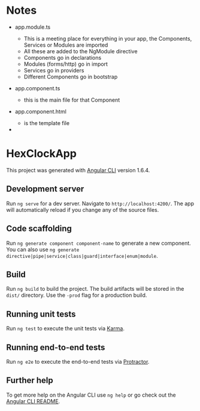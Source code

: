 # Notes

  - app.module.ts
    - This is a meeting place for everything in your app, the Components, Services or Modules are imported
    - All these are added to the NgModule directive
    - Components go in declarations
    - Modules (forms/http) go in import
    - Services go in providers
    - Different Components go in bootstrap

  - app.component.ts
    - this is the main file for that Component

  - app.component.html
    - is the template file

  - 


# HexClockApp

This project was generated with [Angular CLI](https://github.com/angular/angular-cli) version 1.6.4.

## Development server

Run `ng serve` for a dev server. Navigate to `http://localhost:4200/`. The app will automatically reload if you change any of the source files.

## Code scaffolding

Run `ng generate component component-name` to generate a new component. You can also use `ng generate directive|pipe|service|class|guard|interface|enum|module`.

## Build

Run `ng build` to build the project. The build artifacts will be stored in the `dist/` directory. Use the `-prod` flag for a production build.

## Running unit tests

Run `ng test` to execute the unit tests via [Karma](https://karma-runner.github.io).

## Running end-to-end tests

Run `ng e2e` to execute the end-to-end tests via [Protractor](http://www.protractortest.org/).

## Further help

To get more help on the Angular CLI use `ng help` or go check out the [Angular CLI README](https://github.com/angular/angular-cli/blob/master/README.md).
